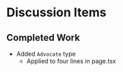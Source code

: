 # Discussion Items

## Completed Work

- Added ```Advocate``` type
  - Applied to four lines in page.tsx 
